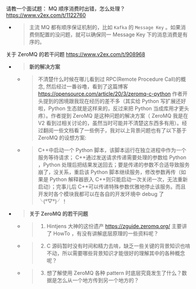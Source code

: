 
请教一个面试题： MQ 顺序消费时出错，怎么处理？ https://www.v2ex.com/t/1122760
- > 主流 MQ 都有顺序保证机制的，比如 `Kafka` 的 `Message Key` 。如果消费侧配置的没问题，就可以确保同一 Message Key 下的消息消费是有序的。

关于 ZeroMQ 的若干问题 https://www.v2ex.com/t/908968
- > **新的解决方案**
  * > 不清楚什么时候在哪儿看到过 RPC(Remote Procedure Call)的概念, 然后经过一番谷噜，看到了这篇博客 https://opensource.com/article/20/3/zeromq-c-python 作者开头提到的困境跟我现在经历的差不多（其实给 Python 写扩展还好啦，Python 生态就是这样来的，反过来把 Python 当成库用才更头疼）。作者提到 ZeroMQ 是这种问题的解决方案（ ZeroMQ 我是在 V2 看到过相关讨论的，虽然当时可能并不清楚这东西多有用）。经过翻阅一些文档看了一些例子，我对以上背景问题也有了以下基于 ZeroMQ 的设想方案:
  * > C++中启动一个 Python 脚本，该脚本运行在独立进程中作为一个服务等待请求； C++通过发送请求传递需要处理的参数给 Python ，Python 处理后把结果发送回去；要是传递的参数不合适导致服务崩了，没关系，重启该 Python 脚本继续服务，修改参数再传（如果是 Python 解释器嵌入 C++则只能启动一次关闭一次，无法重新启动）；完事儿后 C++可以传递特殊参数优雅地停止该服务。而且开发时各个模块我都可以在各自的开发环境中 debug 了╰(°▽°)╯！
- > **关于 ZeroMQ 的若干问题**
  * > 1. Hintjens 大神的这份遗产 https://zguide.zeromq.org/ 主要讲了 HowTo ，有没有讲解底层原理的一些资料呢？
  * > 2. C 源码暂时没有时间和精力去啃，缺乏一些关键的背景知识也啃不动，所以需要哪些背景知识才能很好的理解其中的各种概念呢？
  * > 3. 想了解使用 ZeroMQ 各种 pattern 时底层究竟发生了什么？数据是怎么从一个地方传到另一个地方的？
